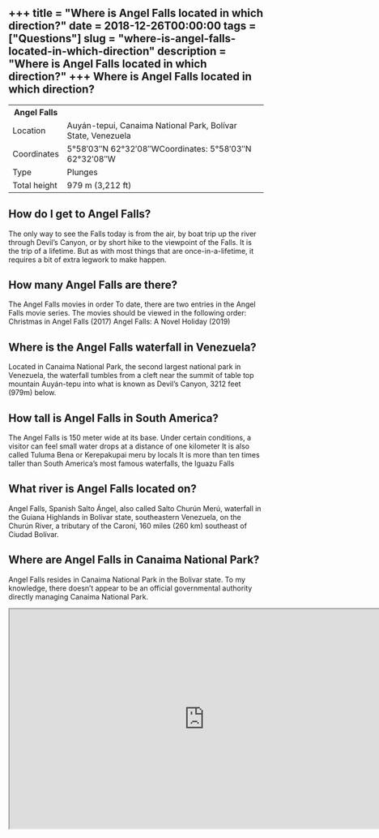 +++
title = "Where is Angel Falls located in which direction?"
date = 2018-12-26T00:00:00
tags = ["Questions"]
slug = "where-is-angel-falls-located-in-which-direction"
description = "Where is Angel Falls located in which direction?"
+++
Where is Angel Falls located in which direction?
------------------------------------------------

<table><tr><th>Angel Falls</th></tr><tr><td>Location</td><td>Auyán-tepui, Canaima National Park, Bolívar State, Venezuela</td></tr><tr><td>Coordinates</td><td>5°58′03″N 62°32′08″WCoordinates: 5°58′03″N 62°32′08″W</td></tr><tr><td>Type</td><td>Plunges</td></tr><tr><td>Total height</td><td>979 m (3,212 ft)</td></tr></table>

How do I get to Angel Falls?
----------------------------

The only way to see the Falls today is from the air, by boat trip up the river through Devil’s Canyon, or by short hike to the viewpoint of the Falls. It is the trip of a lifetime. But as with most things that are once-in-a-lifetime, it requires a bit of extra legwork to make happen.

How many Angel Falls are there?
-------------------------------

The Angel Falls movies in order To date, there are two entries in the Angel Falls movie series. The movies should be viewed in the following order: Christmas in Angel Falls (2017) Angel Falls: A Novel Holiday (2019)

Where is the Angel Falls waterfall in Venezuela?
------------------------------------------------

Located in Canaima National Park, the second largest national park in Venezuela, the waterfall tumbles from a cleft near the summit of table top mountain Auyán-tepu into what is known as Devil’s Canyon, 3212 feet (979m) below.

How tall is Angel Falls in South America?
-----------------------------------------

The Angel Falls is 150 meter wide at its base. Under certain conditions, a visitor can feel small water drops at a distance of one kilometer It is also called Tuluma Bena or Kerepakupai meru by locals It is more than ten times taller than South America’s most famous waterfalls, the Iguazu Falls

What river is Angel Falls located on?
-------------------------------------

Angel Falls, Spanish Salto Ángel, also called Salto Churún Merú, waterfall in the Guiana Highlands in Bolívar state, southeastern Venezuela, on the Churún River, a tributary of the Caroní, 160 miles (260 km) southeast of Ciudad Bolívar.

Where are Angel Falls in Canaima National Park?
-----------------------------------------------

Angel Falls resides in Canaima National Park in the Bolivar state. To my knowledge, there doesn’t appear to be an official governmental authority directly managing Canaima National Park.

<iframe allow="accelerometer; autoplay; clipboard-write; encrypted-media; gyroscope; picture-in-picture" allowfullscreen="" class="__youtube_prefs__  epyt-is-override  no-lazyload" data-no-lazy="1" data-origheight="433" data-origwidth="770" data-skipgform_ajax_framebjll="" height="433" id="_ytid_70865" loading="lazy" src="https://www.youtube.com/embed/C_s-MNZAVjs?enablejsapi=1&autoplay=0&cc_load_policy=0&cc_lang_pref=&iv_load_policy=1&loop=0&modestbranding=0&rel=1&fs=1&playsinline=0&autohide=2&theme=dark&color=red&controls=1&" title="YouTube player" width="770"></iframe>